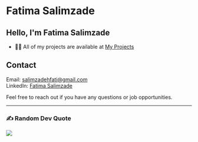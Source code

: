 # Fatima Salimzade

## Hello, I'm Fatima Salimzade

- 👨‍💻 All of my projects are available at [My Projects](https://github.com/fatimasalimzade?tab=repositories)

## Contact

Email: salimzadehfati@gmail.com  
LinkedIn: [Fatima Salimzade]([https://www.linkedin.com/in/sadiq-meherremli/](https://www.linkedin.com/in/fatima-salimzade-5ab50a2b9/))  

Feel free to reach out if you have any questions or job opportunities.

---

### ✍️ Random Dev Quote
![](https://quotes-github-readme.vercel.app/api?type=horizontal&theme=tokyonight)
